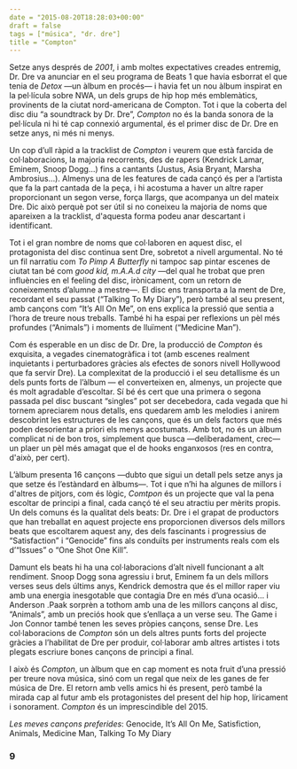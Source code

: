 ```yaml
---
date = "2015-08-20T18:28:03+00:00"
draft = false
tags = ["música", "dr. dre"]
title = "Compton"
---
```

Setze anys després de *2001*, i amb moltes expectatives creades entremig, Dr. Dre va anunciar en el seu programa de Beats 1 que havia esborrat el que tenia de *Detox* —un àlbum en procés— i havia fet un nou àlbum inspirat en la pel·lícula sobre NWA, un dels grups de hip hop més emblemàtics, provinents de la ciutat nord-americana de Compton. Tot i que la coberta del disc diu “a soundtrack by Dr. Dre”, *Compton* no és la banda sonora de la pel·lícula ni hi té cap connexió argumental, és el primer disc de Dr. Dre en setze anys, ni més ni menys.

<!-- more -->

Un cop d’ull ràpid a la tracklist de *Compton* i veurem que està farcida de col·laboracions, la majoria recorrents, des de rapers (Kendrick Lamar, Eminem, Snoop Dogg…) fins a cantants (Justus, Asia Bryant, Marsha Ambrosius…). Almenys una de les features de cada cançó és per a l’artista que fa la part cantada de la peça, i hi acostuma a haver un altre raper proporcionant un segon verse, força llargs, que acompanya un del mateix Dre. Dic això perquè pot ser útil si no coneixeu la majoria de noms que apareixen a la tracklist, d'aquesta forma podeu anar descartant i identificant.

Tot i el gran nombre de noms que col·laboren en aquest disc, el protagonista del disc continua sent Dre, sobretot a nivell argumental. No té un fil narratiu com *To Pimp A Butterfly* ni tampoc sap pintar escenes de ciutat tan bé com *good kid, m.A.A.d city* —del qual he trobat que pren influències en el feeling del disc, irònicament, com un retorn de coneixements d’alumne a mestre—. El disc ens transporta a la ment de Dre, recordant el seu passat (“Talking To My Diary”), però també al seu present, amb cançons com “It’s All On Me”, on ens explica la pressió que sentia a l’hora de treure nous treballs. També hi ha espai per reflexions un pèl més profundes (“Animals”) i moments de lluïment (“Medicine Man”). 

Com és esperable en un disc de Dr. Dre, la producció de *Compton* és exquisita, a vegades cinematogràfica i tot (amb escenes realment inquietants i perturbadores gràcies als efectes de sonors nivell Hollywood que fa servir Dre). La complexitat de la producció i el seu detallisme és un dels punts forts de l’àlbum — el converteixen en, almenys, un projecte que és molt agradable d’escoltar. Sí bé és cert que una primera o segona passada pel disc buscant “singles” pot ser decebedora, cada vegada que hi tornem apreciarem nous detalls, ens quedarem amb les melodies i anirem descobrint les estructures de les cançons, que és un dels factors que més poden desorientar a priori els menys acostumats. Amb tot, no és un àlbum complicat ni de bon tros, simplement que busca —deliberadament, crec— un plaer un pèl més amagat que el de hooks enganxosos (res en contra, d'això, per cert). 

L’àlbum presenta 16 cançons —dubto que sigui un detall pels setze anys ja que setze és l’estàndard en àlbums—. Tot i que n’hi ha algunes de millors i d'altres de pitjors, com és lògic, *Comtpon* és un projecte que val la pena escoltar de principi a final, cada cançó té el seu atractiu per mèrits propis. Un dels comuns és la qualitat dels beats: Dr. Dre i el grapat de productors que han treballat en aquest projecte ens proporcionen diversos dels millors beats que escoltarem aquest any, des dels fascinants i progressius de “Satisfaction” i “Genocide” fins als conduïts per instruments reals com els d’“Issues” o “One Shot One Kill”. 

Damunt els beats hi ha una col·laboracions d’alt nivell funcionant a alt rendiment. Snoop Dogg sona agressiu i brut, Eminem fa un dels millors verses seus dels últims anys, Kendrick demostra que és el millor raper viu amb una energia inesgotable que contagia Dre en més d’una ocasió… i Anderson .Paak sorprèn a tothom amb una de les millors cançons al disc, “Animals”, amb un preciós hook que s’enllaça a un verse seu. The Game i Jon Connor també tenen les seves pròpies cançons, sense Dre. Les col·laboracions de *Compton* són un dels altres punts forts del projecte gràcies a l’habilitat de Dre per produir, col·laborar amb altres artistes i tots plegats escriure bones cançons de principi a final.

I això és *Compton*, un àlbum que en cap moment es nota fruit d’una pressió per treure nova música, sinó com un regal que neix de les ganes de fer música de Dre. El retorn amb vells amics hi és present, però també la mirada cap al futur amb els protagonistes del present del hip hop, líricament i sonorament. *Compton* és un imprescindible del 2015.

*Les meves cançons preferides*: Genocide, It’s All On Me, Satisfiction, Animals, Medicine Man, Talking To My Diary

### 9